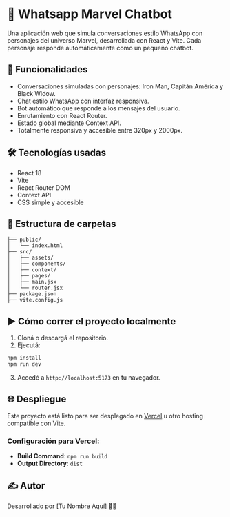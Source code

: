 # 📱 Whatsapp Marvel Chatbot

Una aplicación web que simula conversaciones estilo WhatsApp con personajes del universo Marvel, desarrollada con React y Vite. Cada personaje responde automáticamente como un pequeño chatbot.

## 🚀 Funcionalidades

- Conversaciones simuladas con personajes: Iron Man, Capitán América y Black Widow.
- Chat estilo WhatsApp con interfaz responsiva.
- Bot automático que responde a los mensajes del usuario.
- Enrutamiento con React Router.
- Estado global mediante Context API.
- Totalmente responsiva y accesible entre 320px y 2000px.

## 🛠️ Tecnologías usadas

- React 18
- Vite
- React Router DOM
- Context API
- CSS simple y accesible

## 📂 Estructura de carpetas

```
├── public/
│   └── index.html
├── src/
│   ├── assets/
│   ├── components/
│   ├── context/
│   ├── pages/
│   ├── main.jsx
│   └── router.jsx
├── package.json
├── vite.config.js
```

## ▶️ Cómo correr el proyecto localmente

1. Cloná o descargá el repositorio.
2. Ejecutá:

```bash
npm install
npm run dev
```

3. Accedé a `http://localhost:5173` en tu navegador.

## 🌐 Despliegue

Este proyecto está listo para ser desplegado en [Vercel](https://vercel.com/) u otro hosting compatible con Vite.

### Configuración para Vercel:

- **Build Command**: `npm run build`
- **Output Directory**: `dist`

## ✍️ Autor

Desarrollado por [Tu Nombre Aquí] 🦸‍♀️